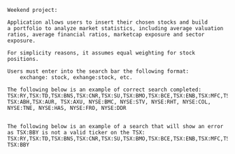     Weekend project:

    Application allows users to insert their chosen stocks and build 
    a portfolio to analyze market statistics, including average valuation ratios, average financial ratios, marketcap exposure and sector exposure.

    For simplicity reasons, it assumes equal weighting for stock positions.

    Users must enter into the search bar the following format:
        exchange: stock, exhange:stock, etc. 

    The following below is an example of correct search completed:
    TSX:RY,TSX:TD,TSX:BNS,TSX:CNR,TSX:SU,TSX:BMO,TSX:BCE,TSX:ENB,TSX:MFC,TSX:CM, TSX:ABH,TSX:AUR, TSX:AXU, NYSE:BMC, NYSE:STV, NYSE:RHT, NYSE:COL, NYSE:TNE, NYSE:HAS, NYSE:FRO, NYSE:DDR

    
    The following below is an example of a search that will show an error as TSX:BBY is not a valid ticker on the TSX:
    TSX:RY,TSX:TD,TSX:BNS,TSX:CNR,TSX:SU,TSX:BMO,TSX:BCE,TSX:ENB,TSX:MFC,TSX:CM, TSX:BBY
    
